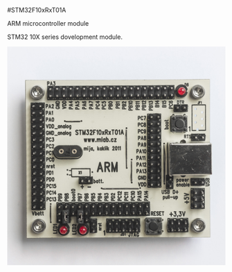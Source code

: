 <!--- PrjInfo ---> <!--- Please remove this line after manually editing --->
<!--- 00a56be08b96043df9e37d6aff7b6990 --->
<!--- Created:20170112-18:22: ---> 
<!--- Author:Mlab: ---> 
<!--- AuthorEmail:mlab@mlab.cz: ---> 
<!--- Tags:imported: ---> 
<!--- Ust:http://www.ust.cz/shop/product_info.php?cPath=22_36&products_id=84: ---> 
<!--- Name:STM32F10xRxT01A: --->
#STM32F10xRxT01A 
<!--- LongName --->
ARM microcontroller module
<!--- ELongName ---> 

<!--- Lead --->
STM32 10X series dovelopment module.
<!--- ELead ---> 

![LeadImg](DOC/SRC/img/STM32F10xRxT01A_Top_Big.jpg) 


​
​
<!--- Description --->
<!--- EDescription --->
<!--- Content --->
<!--- EContent --->
            